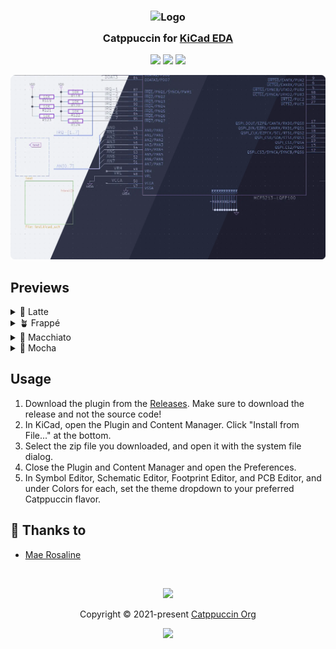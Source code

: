 <h3 align="center">
 <img src="https://raw.githubusercontent.com/catppuccin/catppuccin/main/assets/logos/exports/1544x1544_circle.png" width="100" alt="Logo"/><br/>
 <img src="https://raw.githubusercontent.com/catppuccin/catppuccin/main/assets/misc/transparent.png" height="30" width="0px"/>
 Catppuccin for <a href="https://www.kicad.org/">KiCad EDA</a>
 <img src="https://raw.githubusercontent.com/catppuccin/catppuccin/main/assets/misc/transparent.png" height="30" width="0px"/>
</h3>

<p align="center">
 <a href="https://github.com/waterlilly-lilly/catppuccin-kicad/stargazers"><img src="https://img.shields.io/github/stars/waterlilly-lilly/catppuccin-kicad?colorA=363a4f&colorB=b7bdf8&style=for-the-badge"></a>
 <a href="https://github.com/waterlilly-lilly/catppuccin-kicad/issues"><img src="https://img.shields.io/github/issues/waterlilly-lilly/catppuccin-kicad?colorA=363a4f&colorB=f5a97f&style=for-the-badge"></a>
 <a href="https://github.com/waterlilly-lilly/catppuccin-kicad/contributors"><img src="https://img.shields.io/github/contributors/waterlilly-lilly/catppuccin-kicad?colorA=363a4f&colorB=a6da95&style=for-the-badge"></a>
</p>

<p align="center">
 <img src="./assets/preview.webp"/>
</p>

## Previews

<details>
<summary>🌻 Latte</summary>
<img src="./assets/latte.webp"/>
</details>
<details>
<summary>🪴 Frappé</summary>
<img src="./assets/frappe.webp"/>
</details>
<details>
<summary>🌺 Macchiato</summary>
<img src="./assets/macchiato.webp"/>
</details>
<details>
<summary>🌿 Mocha</summary>
<img src="./assets/mocha.webp"/>
</details>

## Usage

1. Download the plugin from the [Releases](https://github.com/waterlilly-lilly/catppuccin-kicad/releases/latest). Make sure to download the release and not the source code!
2. In KiCad, open the Plugin and Content Manager. Click "Install from File..." at the bottom.
3. Select the zip file you downloaded, and open it with the system file dialog.
4. Close the Plugin and Content Manager and open the Preferences.
5. In Symbol Editor, Schematic Editor, Footprint Editor, and PCB Editor, and under Colors for each, set the theme dropdown to your preferred Catppuccin flavor.

## 💝 Thanks to

- [Mae Rosaline](https://github.com/waterlilly-lilly)

&nbsp;

<p align="center">
 <img src="https://raw.githubusercontent.com/catppuccin/catppuccin/main/assets/footers/gray0_ctp_on_line.svg?sanitize=true" />
</p>

<p align="center">
 Copyright &copy; 2021-present <a href="https://github.com/catppuccin" target="_blank">Catppuccin Org</a>
</p>

<p align="center">
 <a href="https://github.com/catppuccin/catppuccin/blob/main/LICENSE"><img src="https://img.shields.io/static/v1.svg?style=for-the-badge&label=License&message=MIT&logoColor=d9e0ee&colorA=363a4f&colorB=b7bdf8"/></a>
</p>
